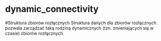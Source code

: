 dynamic_connectivity
====================
#Struktura zbiorów rozłącznych
Struktura danych dla zbiorów rozłącznych pozwala zarządzać
taką rodziną dynamicznych (tzn. zmieniających się w czasie)
zbiorów rozłącznych.
